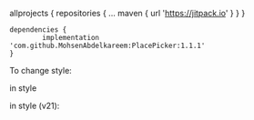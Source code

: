	
allprojects {
		repositories {
			...
			maven { url 'https://jitpack.io' }
		}
	}
  
  	dependencies {
	        implementation 'com.github.MohsenAbdelkareem:PlacePicker:1.1.1'
	}
	
	
To change style:
	
in style
<style name="PlaceTheme" parent="PlaceThemeBase">

        <item name="colorPrimary">@color/legacy_light_primary</item>
        <item name="colorPrimaryDark">@color/legacy_light_primary_dark</item>
        <item name="colorAccent">@color/app_text_color</item>
	<item name="colorButtonNormal">@color/colorPrimary</item>
        <item name="android:textColorPrimary">@color/textColorPrimary</item>
        <item name="android:textColorSecondary">@color/textColorSecondary</item>

    </style>

in style (v21):
<style name="PlaceTheme" parent="PlaceThemeBase">
        <item name="colorPrimary">@color/legacy_light_primary</item>
        <item name="colorPrimaryDark">@color/legacy_light_primary_dark</item>
        <item name="colorAccent">@color/app_text_color</item>
	<item name="colorButtonNormal">@color/colorPrimary</item>
        <item name="android:textColorPrimary">@color/textColorPrimary</item>
        <item name="android:textColorSecondary">@color/textColorSecondary</item>
        <item name="buttonBarNegativeButtonStyle">
            @style/Widget.MaterialComponents.Button.TextButton.Dialog
        </item>
        <item name="buttonBarPositiveButtonStyle">
            @style/Widget.MaterialComponents.Button.TextButton.Dialog
        </item>
    </style>
